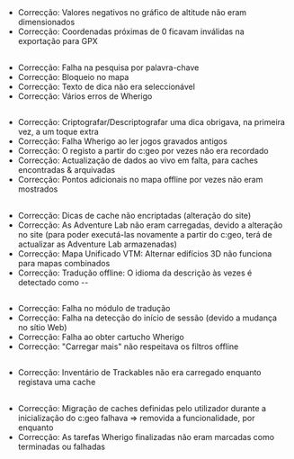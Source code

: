 ##
- Correcção: Valores negativos no gráfico de altitude não eram dimensionados
- Correcção: Coordenadas próximas de 0 ficavam inválidas na exportação para GPX

##
- Correcção: Falha na pesquisa por palavra-chave
- Correcção: Bloqueio no mapa
- Correcção: Texto de dica não era seleccionável
- Correcção: Vários erros de Wherigo

##
- Correcção: Criptografar/Descriptografar uma dica obrigava, na primeira vez, a um toque extra
- Correcção: Falha Wherigo ao ler jogos gravados antigos
- Correcção: O registo a partir do c:geo por vezes não era recordado
- Correcção: Actualização de dados ao vivo em falta, para caches encontradas & arquivadas
- Correcção: Pontos adicionais no mapa offline por vezes não eram mostrados

##
- Correcção: Dicas de cache não encriptadas (alteração do site)
- Correcção: As Adventure Lab não eram carregadas, devido a alteração no site (para poder executá-las novamente a partir do c:geo, terá de actualizar as Adventure Lab armazenadas)
- Correcção: Mapa Unificado VTM: Alternar edifícios 3D não funciona para mapas combinados
- Correcção: Tradução offline: O idioma da descrição às vezes é detectado como --

##
- Correcção: Falha no módulo de tradução
- Correcção: Falha na detecção do início de sessão (devido a mudança no sítio Web)
- Correcção: Falha ao obter cartucho Wherigo
- Correcção: "Carregar mais" não respeitava os filtros offline

##
- Correcção: Inventário de Trackables não era carregado enquanto registava uma cache

##
- Correcção: Migração de caches definidas pelo utilizador durante a inicialização do c:geo falhava => removida a funcionalidade, por enquanto
- Correcção: As tarefas Wherigo finalizadas não eram marcadas como terminadas ou falhadas










